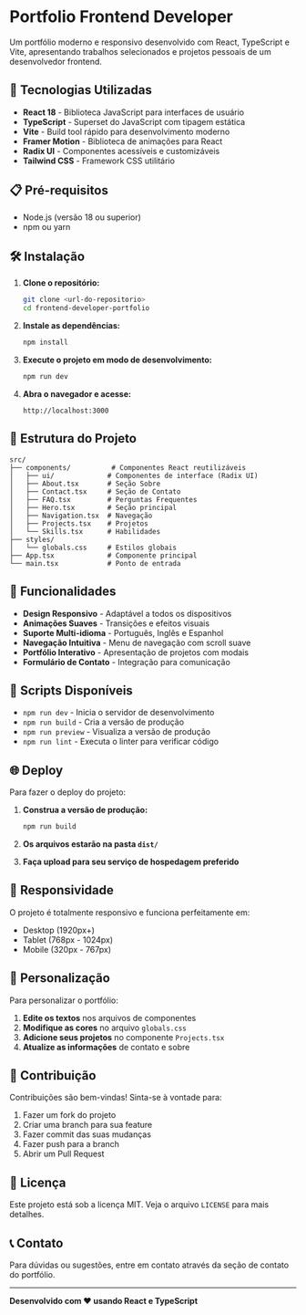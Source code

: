 # Portfolio Frontend Developer

Um portfólio moderno e responsivo desenvolvido com React, TypeScript e Vite, apresentando trabalhos selecionados e projetos pessoais de um desenvolvedor frontend.

## 🚀 Tecnologias Utilizadas

- **React 18** - Biblioteca JavaScript para interfaces de usuário
- **TypeScript** - Superset do JavaScript com tipagem estática
- **Vite** - Build tool rápido para desenvolvimento moderno
- **Framer Motion** - Biblioteca de animações para React
- **Radix UI** - Componentes acessíveis e customizáveis
- **Tailwind CSS** - Framework CSS utilitário

## 📋 Pré-requisitos

- Node.js (versão 18 ou superior)
- npm ou yarn

## 🛠️ Instalação

1. **Clone o repositório:**
   ```bash
   git clone <url-do-repositorio>
   cd frontend-developer-portfolio
   ```

2. **Instale as dependências:**
   ```bash
   npm install
   ```

3. **Execute o projeto em modo de desenvolvimento:**
   ```bash
   npm run dev
   ```

4. **Abra o navegador e acesse:**
   ```
   http://localhost:3000
   ```

## 📁 Estrutura do Projeto

```
src/
├── components/          # Componentes React reutilizáveis
│   ├── ui/             # Componentes de interface (Radix UI)
│   ├── About.tsx       # Seção Sobre
│   ├── Contact.tsx     # Seção de Contato
│   ├── FAQ.tsx         # Perguntas Frequentes
│   ├── Hero.tsx        # Seção principal
│   ├── Navigation.tsx  # Navegação
│   ├── Projects.tsx    # Projetos
│   └── Skills.tsx      # Habilidades
├── styles/
│   └── globals.css     # Estilos globais
├── App.tsx             # Componente principal
└── main.tsx            # Ponto de entrada
```

## 🎯 Funcionalidades

- **Design Responsivo** - Adaptável a todos os dispositivos
- **Animações Suaves** - Transições e efeitos visuais
- **Suporte Multi-idioma** - Português, Inglês e Espanhol
- **Navegação Intuitiva** - Menu de navegação com scroll suave
- **Portfólio Interativo** - Apresentação de projetos com modais
- **Formulário de Contato** - Integração para comunicação

## 🚀 Scripts Disponíveis

- `npm run dev` - Inicia o servidor de desenvolvimento
- `npm run build` - Cria a versão de produção
- `npm run preview` - Visualiza a versão de produção
- `npm run lint` - Executa o linter para verificar código

## 🌐 Deploy

Para fazer o deploy do projeto:

1. **Construa a versão de produção:**
   ```bash
   npm run build
   ```

2. **Os arquivos estarão na pasta `dist/`**

3. **Faça upload para seu serviço de hospedagem preferido**

## 📱 Responsividade

O projeto é totalmente responsivo e funciona perfeitamente em:
- Desktop (1920px+)
- Tablet (768px - 1024px)
- Mobile (320px - 767px)

## 🎨 Personalização

Para personalizar o portfólio:

1. **Edite os textos** nos arquivos de componentes
2. **Modifique as cores** no arquivo `globals.css`
3. **Adicione seus projetos** no componente `Projects.tsx`
4. **Atualize as informações** de contato e sobre

## 🤝 Contribuição

Contribuições são bem-vindas! Sinta-se à vontade para:

1. Fazer um fork do projeto
2. Criar uma branch para sua feature
3. Fazer commit das suas mudanças
4. Fazer push para a branch
5. Abrir um Pull Request

## 📄 Licença

Este projeto está sob a licença MIT. Veja o arquivo `LICENSE` para mais detalhes.

## 📞 Contato

Para dúvidas ou sugestões, entre em contato através da seção de contato do portfólio.

---

**Desenvolvido com ❤️ usando React e TypeScript** 